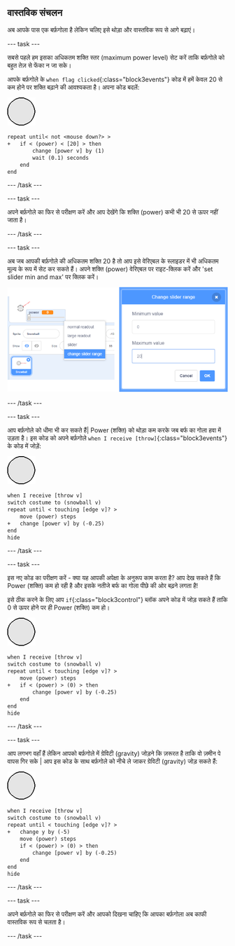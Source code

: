 ## वास्तविक संचलन

अब आपके पास एक बर्फ़गोला है लेकिन चलिए इसे थोड़ा और वास्तविक रूप से आगे बढ़ाएं।

--- task ---

सबसे पहले हम इसका अधिकतम शक्ति स्तर (maximum power level) सेट करें ताकि बर्फ़गोले को बहुत तेज़ से फेंका न जा सके।

आपके बर्फ़गोले के `when flag clicked`{:class="block3events"} कोड में हमें केवल 20 से कम होने पर शक्ति बढ़ाने की आवश्यकता है। अपना कोड बदलें:

![snowball sprite](images/snowball-sprite.png)

```blocks3
repeat until< not <mouse down?> >
+   if < (power) < [20] > then
        change [power v] by (1)
        wait (0.1) seconds
    end
end
```

--- /task ---

--- task ---

अपने बर्फ़गोले का फिर से परीक्षण करें और आप देखेंगे कि शक्ति (power) कभी भी 20 से ऊपर नहीं जाता है।

--- /task ---

--- task ---

अब जब आपकी बर्फ़गोले की अधिकतम शक्ति 20 है तो आप इसे वेरिएबल के स्लाइडर में भी अधिकतम मूल्य के रूप में सेट कर सकते हैं। अपने शक्ति (power) वेरिएबल पर राइट-क्लिक करें और 'set slider min and max' पर क्लिक करें।

![min max of slider range](images/snow-minmax.png)


--- /task ---

--- task ---

आप बर्फ़गोले को धीमा भी कर सकते हैं| Power (शक्ति) को थोड़ा कम करके जब बर्फ का गोला हवा में उड़ता है। इस कोड को अपने बर्फ़गोले `when I receive [throw]`{:class="block3events"} के कोड में जोड़ें:

![snowball sprite](images/snowball-sprite.png)

```blocks3
when I receive [throw v]
switch costume to (snowball v)
repeat until < touching [edge v]? >
    move (power) steps
+   change [power v] by (-0.25)
end
hide
```

--- /task ---


--- task ---

इस नए कोड का परीक्षण करें - क्या यह आपकी अपेक्षा के अनुरूप काम करता है? आप देख सकते हैं कि Power (शक्ति) कम हो रही है और इसके नतीजे बर्फ का गोला पीछे की ओर बढ़ने लगता है!

इसे ठीक करने के लिए आप `if`{:class="block3control"} ब्लॉक अपने कोड में जोड़ सकते हैं ताकि 0 से ऊपर होने पर ही Power (शक्ति) कम हो।

![snowball sprite](images/snowball-sprite.png)

```blocks3
when I receive [throw v]
switch costume to (snowball v)
repeat until < touching [edge v]? >
    move (power) steps
+   if < (power) > (0) > then
        change [power v] by (-0.25)
    end
end
hide
```

--- /task ---

--- task ---

आप लगभग वहाँ हैं लेकिन आपको बर्फ़गोले में ग्रेविटी (gravity) जोड़ने कि ज़रूरत है ताकि वो ज़मीन पे वापस गिर सके | आप इस कोड के साथ बर्फ़गोले को नीचे ले जाकर ग्रेविटी (gravity) जोड़ सकते हैं:

![snowball sprite](images/snowball-sprite.png)

```blocks3
when I receive [throw v]
switch costume to (snowball v)
repeat until < touching [edge v]? >
+   change y by (-5)
    move (power) steps
    if < (power) > (0) > then
        change [power v] by (-0.25)
    end
end
hide
```

--- /task ---

--- task ---

अपने बर्फ़गोले का फिर से परीक्षण करें और आपको दिखना चाहिए कि आपका बर्फ़गोला अब काफी वास्तविक रूप से चलता है।

--- /task ---

